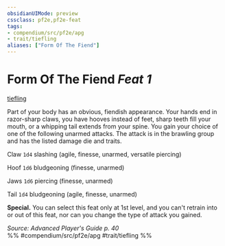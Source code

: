 ```yaml
---
obsidianUIMode: preview
cssclass: pf2e,pf2e-feat
tags:
- compendium/src/pf2e/apg
- trait/tiefling
aliases: ["Form Of The Fiend"]
---
```

# Form Of The Fiend  *Feat 1*  
[tiefling](tiefling-b1.md "Tiefling Ancestry & Heritage Trait")  


Part of your body has an obvious, fiendish appearance. Your hands end in razor-sharp claws, you have hooves instead of feet, sharp teeth fill your mouth, or a whipping tail extends from your spine. You gain your choice of one of the following unarmed attacks. The attack is in the brawling group and has the listed damage die and traits.

Claw `1d4` slashing (agile, finesse, unarmed, versatile piercing)

Hoof `1d6` bludgeoning (finesse, unarmed)

Jaws `1d6` piercing (finesse, unarmed)

Tail `1d4` bludgeoning (agile, finesse, unarmed)

**Special.** You can select this feat only at 1st level, and you can't retrain into or out of this feat, nor can you change the type of attack you gained.

*Source: Advanced Player's Guide p. 40*  
%% #compendium/src/pf2e/apg #trait/tiefling %%